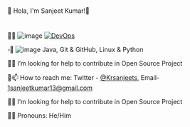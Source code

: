 #
🔶 Hola, I'm Sanjeet Kumar!👋 
#
🔹🌱 ![image](https://user-images.githubusercontent.com/89514486/155875478-9273a071-a655-45eb-9a96-8bf58af593b5.png) <a href="https://github.com/Kumarsanjeet1/DevOps"><img alt="DevOps" src="https://user-images.githubusercontent.com/89514486/155875418-79ab5e50-4a7a-4125-8ba5-66836195c9a5.png" > </a>


▫️🔭 ![image](https://user-images.githubusercontent.com/89514486/155875647-a13a5b05-77b2-4921-bf7e-ad60f112ab39.png) Java, Git & GitHub, Linux & Python 

🔸🤔 I’m looking for help to contribute in Open Source Project

🔹📫 How to reach me: Twitter - [@Krsanjeets](https://twitter.com/Krsanjeets),    Email- [1sanjeetkumar13@gmail.com](1sanjeetkumar13@gmail.com)

🔸🤔 I’m looking for help to contribute in Open Source Project

🔸😄 Pronouns: He/Him
<!--![1f331](https://user-images.githubusercontent.com/89514486/155875457-0fe190d4-7155-44f2-8da2-f1f04644b214.png)

**Kumarsanjeet1/Kumarsanjeet1** is a ✨ _special_ ✨ repository because its `README.md` (this file) appears on your GitHub profile.

Here are some ideas to get you started:

- ...

- 👯 I’m looking to collaborate on ...
-  ...
- 💬 Ask me about ...

-  ...
- ⚡ Fun fact: ...
-->
